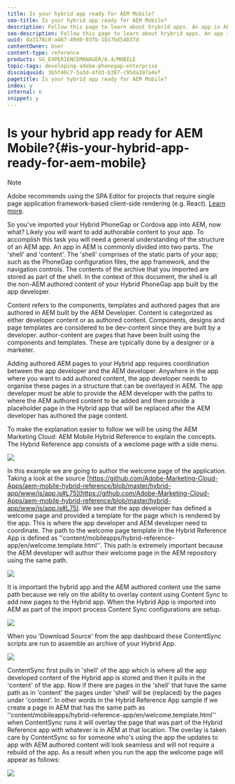 ```yaml
---
title: Is your hybrid app ready for AEM Mobile?
seo-title: Is your hybrid app ready for AEM Mobile?
description: Follow this page to learn about hrybrid apps. An app in AEM is commonly divided into two parts. The 'shell' and 'content' and this page provides more insight on these topics.
seo-description: Follow this page to learn about hrybrid apps. An app in AEM is commonly divided into two parts. The 'shell' and 'content' and this page provides more insight on these topics.
uuid: 8a3178c8-a467-49d0-93fb-1b17bd54837d
contentOwner: User
content-type: reference
products: SG_EXPERIENCEMANAGER/6.4/MOBILE
topic-tags: developing-adobe-phonegap-enterprise
discoiquuid: 3b5f40c7-5a3d-4fd3-b387-c95da397a4ef
pagetitle: Is your hybrid app ready for AEM Mobile?
index: y
internal: n
snippet: y
---
```


# Is your hybrid app ready for AEM Mobile?{#is-your-hybrid-app-ready-for-aem-mobile}

>[!NOTE]
>
>Adobe recommends using the SPA Editor for projects that require single page application framework-based client-side rendering (e.g. React). [Learn more](../../sites/developing/using/spa-overview.md).

So you've imported your Hybrid PhoneGap or Cordova app into AEM, now what? Likely you will want to add authorable content to your app. To accomplish this task you will need a general understanding of the structure of an AEM app. An app in AEM is commonly divided into two parts. The 'shell' and 'content'. The 'shell' comprises of the static parts of your app; such as the PhoneGap configuration files, the app framework, and the navigation controls. The contents of the archive that you imported are stored as part of the shell. In the context of this document, the shell is all the non-AEM authored content of your Hybrid PhoneGap app built by the app developer.

Content refers to the components, templates and authored pages that are authored in AEM built by the AEM Developer. Content is categorized as either developer content or as authored content. Components, designs and page templates are considered to be dev-content since they are built by a developer. author-content are pages that have been built using the components and templates. These are typically done by a designer or a marketer.

Adding authored AEM pages to your Hybrid app requires coordination between the app developer and the AEM developer. Anywhere in the app where you want to add authored content, the app developer needs to organise these pages in a structure that can be overlayed in AEM. The app developer must be able to provide the AEM developer with the paths to where the AEM authored content to be added and then provide a placeholder page in the Hybrid app that will be replaced after the AEM developer has authored the page content.

To make the explanation easier to follow we will be using the AEM Marketing Cloud: AEM Mobile Hybrid Reference to explain the concepts. The Hybrid Reference app consists of a weclome page with a side menu.

![](assets/chlimage_1-81.png)

In this example we are going to author the welcome page of the application. Taking a look at the source [https://github.com/Adobe-Marketing-Cloud-Apps/aem-mobile-hybrid-reference/blob/master/hybrid-app/www/js/app.js#L75](https://github.com/Adobe-Marketing-Cloud-Apps/aem-mobile-hybrid-reference/blob/master/hybrid-app/www/js/app.js#L75). We see that the app developer has defined a welcome page and provided a template for the page which is rendered by the app. This is where the app developer and AEM developer need to coordinate. The path to the welcome page template in the Hybrid Reference App is defined as ''content/mobileapps/hybrid-reference-app/en/welcome.template.html''. This path is extremely important because the AEM developer will author their welcome page in the AEM repository using the same path.

![](assets/chlimage_1-82.png)

It is important the hybrid app and the AEM authored content use the same path because we rely on the ability to overlay content using Content Sync to add new pages to the Hybrid app. When the Hybrid App is imported into AEM as part of the import process Content Sync configurations are setup.

![](assets/chlimage_1-83.png)

When you 'Download Source' from the app dashboard these ContentSync scripts are run to assemble an archive of your Hybrid App.

![](assets/chlimage_1-84.png)

ContentSync first pulls in 'shell' of the app which is where all the app developed content of the Hybrid app is stored and then it pulls in the 'content' of the app. Now if there are pages in the 'shell' that have the same path as in 'content' the pages under 'shell' will be (replaced) by the pages under 'content'. In other words in the Hybrid Reference App sample if we create a page in AEM that has the same path as ''content/mobileapps/hybrid-reference-app/en/welcome.template.html'' when ContentSync runs it will overlay the page that was part of the Hybrid Reference app with whatever is in AEM at that location. The overlay is taken care by ContentSync so for someone who's using the app the updates to app with AEM authored content will look seamless and will not require a rebuild of the app. As a result when you run the app the welcome page will appear as follows:

![](assets/chlimage_1-85.png)

